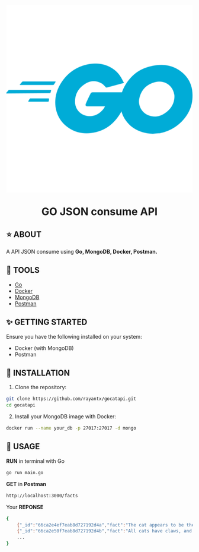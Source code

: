 <h1 align="center">
    <img src="golang_logo.png">
    <p>GO JSON consume API</p>
</h1>

## ⭐ ABOUT

A API JSON consume using **Go, MongoDB, Docker, Postman.**

## 🔨 TOOLS

- [Go](https://go.dev/)
- [Docker](https://www.docker.com/)
- [MongoDB](https://www.mongodb.com/)
- [Postman](https://www.postman.com/)

## ✨ GETTING STARTED

Ensure you have the following installed on your system:

- Docker (with MongoDB)
- Postman

## 🔧 INSTALLATION

1. Clone the repository:
```bash
git clone https://github.com/rayantx/gocatapi.git
cd gocatapi
```
2. Install your MongoDB image with Docker:
```bash
docker run --name your_db -p 27017:27017 -d mongo
```

## 🎡 USAGE

**RUN** in terminal with Go
```bash
go run main.go
```

**GET** in **Postman**
```bash
http://localhost:3000/facts
```

Your **REPONSE**
```bash
{
    {"_id":"66ca2e4ef7eab8d727192d4a","fact":"The cat appears to be the only domestic companion animal not mentioned in the Bible.","length":84},
    {"_id":"66ca2e50f7eab8d727192d4b","fact":"All cats have claws, and all except the cheetah sheath them when at rest.","length":73},
    ...
}
```


